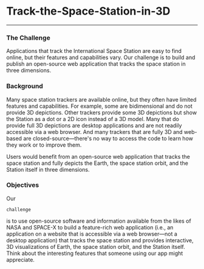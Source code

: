 
### <h1>Track-the-Space-Station-in-3D</h1> <hr>
### The Challenge
Applications that track the International Space Station are easy to find online, but their features and capabilities vary. Our challenge is to build and publish an open-source web application that tracks the space station in three dimensions.

### Background
Many space station trackers are available online, but they often have limited features and capabilities. For example, some are bidimensional and do not provide 3D depictions. Other trackers provide some 3D depictions but show the Station as a dot or a 2D icon instead of a 3D model. Many that do provide full 3D depictions are desktop applications and are not readily accessible via a web browser. And many trackers that are fully 3D and web-based are closed-source—there's no way to access the code to learn how they work or to improve them.

Users would benefit from an open-source web application that tracks the space station and fully depicts the Earth, the space station orbit, and the Station itself in three dimensions.

### Objectives
Our
``` 
challenge 
``` 
is to use open-source software and information available from the likes of NASA and SPACE-X to build a feature-rich web application (i.e., an application on a website that is accessible via a web browser—not a desktop application) that tracks the space station and provides interactive, 3D visualizations of Earth, the space station orbit, and the Station itself. Think about the interesting features that someone using our app might appreciate. 

